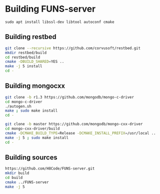 # Building FUNS-server
`sudo apt install libssl-dev libtool autoconf cmake`

## Building restbed
```bash
git clone --recursive https://github.com/corvusoft/restbed.git
mkdir restbed/build
cd restbed/build
cmake -DBUILD_SHARED=YES ..
make -j 5 install
cd -
```

## Building mongocxx
```bash
git clone -b r1.3 https://github.com/mongodb/mongo-c-driver
cd mongo-c-driver
./autogen.sh
make ; sudo make install
cd -

git clone -b master https://github.com/mongodb/mongo-cxx-driver
cd mongo-cxx-driver/build
cmake -DCMAKE_BUILD_TYPE=Release -DCMAKE_INSTALL_PREFIX=/usr/local ..
make -j 5 ; sudo make install
cd -
```

## Building sources
```bash
https://github.com/H8Code/FUNS-server.git
mkdir build
cd build
cmake ../FUNS-server
make -j 5
```
